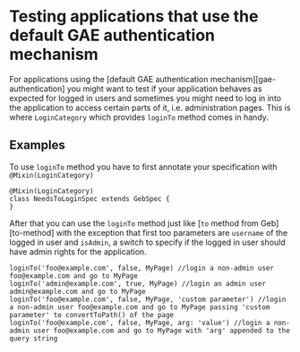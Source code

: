 # Testing applications that use the default GAE authentication mechanism

For applications using the [default GAE authentication mechanism][gae-authentication] you might want to test if your application behaves as expected for logged in users and sometimes you might need to log in into the application to access certain parts of it, i.e. administration pages. This is where `LoginCategory` which provides `loginTo` method comes in handy.

## Examples

To use `loginTo` method you have to first annotate your specification with `@Mixin(LoginCategory)`

    @Mixin(LoginCategory)
	class NeedsToLoginSpec extends GebSpec {
	}

After that you can use the `loginTo` method just like [`to` method from Geb][to-method] with the exception that first too parameters are `username` of the logged in user and `isAdmin`, a switch to specify if the logged in user should have admin rights for the application.

	loginTo('foo@example.com', false, MyPage) //login a non-admin user foo@example.com and go to MyPage
	loginTo('admin@example.com', true, MyPage) //login an admin user admin@example.com and go to MyPage
	loginTo('foo@example.com', false, MyPage, 'custom parameter') //login a non-admin user foo@example.com and go to MyPage passing 'custom parameter' to convertToPath() of the page
	loginTo('foo@example.com', false, MyPage, arg: 'value') //login a non-admin user foo@example.com and go to MyPage with 'arg' appended to the query string